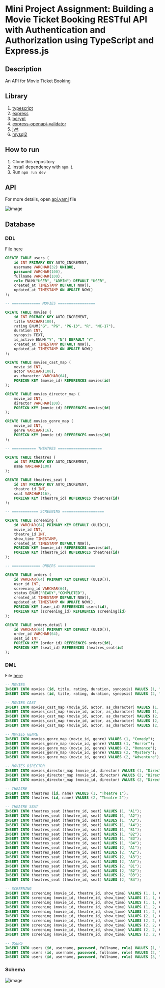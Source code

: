# Mini Project Assignment: Building a Movie Ticket Booking RESTful API with Authentication and Authorization using TypeScript and Express.js

## Description

An API for Movie Ticket Booking

## Library
1. [typescript](https://www.npmjs.com/package/typescript)
2. [express](https://www.npmjs.com/package/express)
3. [bcrypt](https://www.npmjs.com/package/bcrypt)
4. [express-openapi-validator](https://www.npmjs.com/package/express-openapi-validator)
5. [jwt](https://www.npmjs.com/package/jsonwebtoken)
5. [mysql2](https://www.npmjs.com/package/mysql2)

## How to run
1. Clone this repository
2. Install dependency with `npm i`
3. Run `npm run dev`

## API
For more details, open [api.yaml](https://github.com/ayaayawae-dxg/revou-be-mini-project-4-bona/blob/main/api.yaml) file

![image](https://github.com/ayaayawae-dxg/revou-be-mini-project-4-bona/assets/156976045/30607c61-e222-418e-9abe-f3118a9bf75f)

## Database
### DDL
File [here](https://github.com/ayaayawae-dxg/revou-be-mini-project-4-bona/blob/main/database/DDL.sql)

```sql
CREATE TABLE users (
    id INT PRIMARY KEY AUTO_INCREMENT,
    username VARCHAR(32) UNIQUE,
    password VARCHAR(100),
    fullname VARCHAR(100),
    role ENUM("USER", "ADMIN") DEFAULT "USER",
	created_at TIMESTAMP DEFAULT NOW(),
	updated_at TIMESTAMP ON UPDATE NOW()
);

-- ============= MOVIES =================

CREATE TABLE movies (
	id INT PRIMARY KEY AUTO_INCREMENT,
	title VARCHAR(100),
	rating ENUM("G", "PG", "PG-13", "R", "NC-17"),
	duration INT,
	synopsis TEXT,
	is_active ENUM("Y", "N") DEFAULT "Y",
	created_at TIMESTAMP DEFAULT NOW(),
	updated_at TIMESTAMP ON UPDATE NOW()
);

CREATE TABLE movies_cast_map (
	movie_id INT,
	actor VARCHAR(100),
	as_character VARCHAR(64),
	FOREIGN KEY (movie_id) REFERENCES movies(id)
);

CREATE TABLE movies_director_map (
	movie_id INT,
	director VARCHAR(100),
	FOREIGN KEY (movie_id) REFERENCES movies(id)
);

CREATE TABLE movies_genre_map (
	movie_id INT,
	genre VARCHAR(16),
	FOREIGN KEY (movie_id) REFERENCES movies(id)
);

-- =========== THEATRES ====================

CREATE TABLE theatres (
	id INT PRIMARY KEY AUTO_INCREMENT,
	name VARCHAR(100)
);

CREATE TABLE theatres_seat (
	id INT PRIMARY KEY AUTO_INCREMENT,
	theatre_id INT,
	seat VARCHAR(16),
	FOREIGN KEY (theatre_id) REFERENCES theatres(id)
);

-- ============ SCREENING ===================

CREATE TABLE screening (
	id VARCHAR(64) PRIMARY KEY DEFAULT (UUID()),
	movie_id INT,
	theatre_id INT,
	show_time TIMESTAMP,
	created_at TIMESTAMP DEFAULT NOW(),
	FOREIGN KEY (movie_id) REFERENCES movies(id),
	FOREIGN KEY (theatre_id) REFERENCES theatres(id)
);

-- ============= ORDERS =================

CREATE TABLE orders (
	id VARCHAR(64) PRIMARY KEY DEFAULT (UUID()),
	user_id INT,
	screening_id VARCHAR(64),
	status ENUM("READY","COMPLETED"),
	created_at TIMESTAMP DEFAULT NOW(),
	updated_at TIMESTAMP ON UPDATE NOW(),
	FOREIGN KEY (user_id) REFERENCES users(id),
	FOREIGN KEY (screening_id) REFERENCES screening(id)
);

CREATE TABLE orders_detail (
	id VARCHAR(64) PRIMARY KEY DEFAULT (UUID()),
	order_id VARCHAR(64),
	seat_id INT,
	FOREIGN KEY (order_id) REFERENCES orders(id),
	FOREIGN KEY (seat_id) REFERENCES theatres_seat(id)
);
```

### DML
File [here](https://github.com/ayaayawae-dxg/revou-be-mini-project-4-bona/blob/main/database/DML.sql)

```sql
-- MOVIES
INSERT INTO movies (id, title, rating, duration, synopsis) VALUES (1, "Movies 1", "G", 120, "Synopsis 1");
INSERT INTO movies (id, title, rating, duration, synopsis) VALUES (2, "Movies 2", "PG", 60, "Synopsis 2");

-- MOVIES CAST
INSERT INTO movies_cast_map (movie_id, actor, as_character) VALUES (1, "Actor 1", "Character A");
INSERT INTO movies_cast_map (movie_id, actor, as_character) VALUES (1, "Actor 2", "Character B");
INSERT INTO movies_cast_map (movie_id, actor, as_character) VALUES (2, "Actor 1", "Character A");
INSERT INTO movies_cast_map (movie_id, actor, as_character) VALUES (2, "Actor 3", "Character B");
INSERT INTO movies_cast_map (movie_id, actor, as_character) VALUES (2, "Actor 4", "Character C");

-- MOVIES GENRE
INSERT INTO movies_genre_map (movie_id, genre) VALUES (1, "Comedy");
INSERT INTO movies_genre_map (movie_id, genre) VALUES (1, "Horror");
INSERT INTO movies_genre_map (movie_id, genre) VALUES (2, "Romance");
INSERT INTO movies_genre_map (movie_id, genre) VALUES (2, "Mystery");
INSERT INTO movies_genre_map (movie_id, genre) VALUES (2, "Adventure");

-- MOVIES DIRECTOR
INSERT INTO movies_director_map (movie_id, director) VALUES (1, "Director 1");
INSERT INTO movies_director_map (movie_id, director) VALUES (2, "Director 1");
INSERT INTO movies_director_map (movie_id, director) VALUES (2, "Director 2");

-- THEATRE
INSERT INTO theatres (id, name) VALUES (1, "Theatre 1");
INSERT INTO theatres (id, name) VALUES (2, "Theatre 2");

-- THEATRE SEAT
INSERT INTO theatres_seat (theatre_id, seat) VALUES (1, "A1");
INSERT INTO theatres_seat (theatre_id, seat) VALUES (1, "A2");
INSERT INTO theatres_seat (theatre_id, seat) VALUES (1, "A3");
INSERT INTO theatres_seat (theatre_id, seat) VALUES (1, "A4");
INSERT INTO theatres_seat (theatre_id, seat) VALUES (1, "B1");
INSERT INTO theatres_seat (theatre_id, seat) VALUES (1, "B2");
INSERT INTO theatres_seat (theatre_id, seat) VALUES (1, "B3");
INSERT INTO theatres_seat (theatre_id, seat) VALUES (1, "B4");
INSERT INTO theatres_seat (theatre_id, seat) VALUES (2, "A1");
INSERT INTO theatres_seat (theatre_id, seat) VALUES (2, "A2");
INSERT INTO theatres_seat (theatre_id, seat) VALUES (2, "A3");
INSERT INTO theatres_seat (theatre_id, seat) VALUES (2, "A4");
INSERT INTO theatres_seat (theatre_id, seat) VALUES (2, "B1");
INSERT INTO theatres_seat (theatre_id, seat) VALUES (2, "B2");
INSERT INTO theatres_seat (theatre_id, seat) VALUES (2, "B3");
INSERT INTO theatres_seat (theatre_id, seat) VALUES (2, "B4");

-- SCREENING
INSERT INTO screening (movie_id, theatre_id, show_time) VALUES (1, 1, CONVERT_TZ("2024-04-15 10:55:00", '+07:00', 'UTC'));
INSERT INTO screening (movie_id, theatre_id, show_time) VALUES (1, 1, CONVERT_TZ("2024-05-13 19:00:00", '+07:00', 'UTC'));
INSERT INTO screening (movie_id, theatre_id, show_time) VALUES (1, 1, CONVERT_TZ("2024-05-13 10:00:00", '+07:00', 'UTC'));
INSERT INTO screening (movie_id, theatre_id, show_time) VALUES (1, 2, CONVERT_TZ("2024-05-13 15:30:00", '+07:00', 'UTC'));
INSERT INTO screening (movie_id, theatre_id, show_time) VALUES (1, 2, CONVERT_TZ("2024-05-14 11:00:00", '+07:00', 'UTC'));
INSERT INTO screening (movie_id, theatre_id, show_time) VALUES (2, 1, CONVERT_TZ("2024-05-13 06:00:00", '+07:00', 'UTC'));
INSERT INTO screening (movie_id, theatre_id, show_time) VALUES (2, 2, CONVERT_TZ("2024-05-13 08:00:00", '+07:00', 'UTC'));
INSERT INTO screening (movie_id, theatre_id, show_time) VALUES (2, 2, CONVERT_TZ("2024-05-13 10:00:00", '+07:00', 'UTC'));
INSERT INTO screening (movie_id, theatre_id, show_time) VALUES (2, 2, CONVERT_TZ("2024-05-13 12:30:00", '+07:00', 'UTC'));
INSERT INTO screening (movie_id, theatre_id, show_time) VALUES (2, 2, CONVERT_TZ("2024-05-14 11:00:00", '+07:00', 'UTC'));

-- USERS
INSERT INTO users (id, username, password, fullname, role) VALUES (1, "user1", "$2b$10$ciFu/0IRLNs6wGySiuj91.7sCe.fTWGmwv32BCeBEHvcmVYXyReTS", "User 1", "user");
INSERT INTO users (id, username, password, fullname, role) VALUES (2, "user2", "$2b$10$AQ7h5/Lk.Gwao1e9GgT9NuIXLyRBcuB4v7dwHliQkb3rshXnBLVii", "User 2", "user");
INSERT INTO users (id, username, password, fullname, role) VALUES (3, "admin", "$2b$10$YwGV2yjqdFIISSLyPKoeHOhTRQCz1jyf8mOjMZhn2z.G7SO43IwwG", "Admin", "admin");
```

### Schema
![image](https://github.com/ayaayawae-dxg/revou-be-mini-project-4-bona/assets/156976045/c635aedc-ebcd-4618-810f-4c7c5df476ea)
